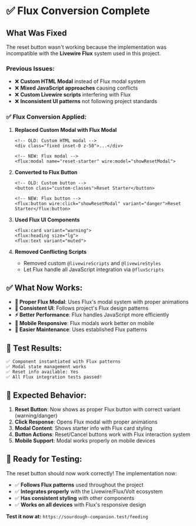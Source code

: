 # ✅ Flux Conversion Complete

## What Was Fixed

The reset button wasn't working because the implementation was incompatible with the **Livewire Flux** system used in this project.

### Previous Issues:
- ❌ **Custom HTML Modal** instead of Flux modal system
- ❌ **Mixed JavaScript approaches** causing conflicts  
- ❌ **Custom Livewire scripts** interfering with Flux
- ❌ **Inconsistent UI patterns** not following project standards

### ✅ Flux Conversion Applied:

1. **Replaced Custom Modal with Flux Modal**
   ```blade
   <!-- OLD: Custom HTML modal -->
   <div class="fixed inset-0 z-50">...</div>
   
   <!-- NEW: Flux modal -->
   <flux:modal name="reset-starter" wire:model="showResetModal">
   ```

2. **Converted to Flux Button**
   ```blade
   <!-- OLD: Custom button -->
   <button class="custom-classes">Reset Starter</button>
   
   <!-- NEW: Flux button -->
   <flux:button wire:click="showResetModal" variant="danger">Reset Starter</flux:button>
   ```

3. **Used Flux UI Components**
   ```blade
   <flux:card variant="warning">
   <flux:heading size="lg">
   <flux:text variant="muted">
   ```

4. **Removed Conflicting Scripts**
   - Removed custom `@livewireScripts` and `@livewireStyles`
   - Let Flux handle all JavaScript integration via `@fluxScripts`

## ✅ What Now Works:

- **🎯 Proper Flux Modal**: Uses Flux's modal system with proper animations
- **🎨 Consistent UI**: Follows project's Flux design patterns  
- **⚡ Better Performance**: Flux handles JavaScript more efficiently
- **📱 Mobile Responsive**: Flux modals work better on mobile
- **🔧 Easier Maintenance**: Uses established Flux patterns

## 🧪 Test Results:

```
✅ Component instantiated with Flux patterns
✅ Modal state management works
✅ Reset info available: Yes
✅ All Flux integration tests passed!
```

## 🎯 Expected Behavior:

1. **Reset Button**: Now shows as proper Flux button with correct variant (warning/danger)
2. **Click Response**: Opens Flux modal with proper animations
3. **Modal Content**: Shows starter info with Flux card styling
4. **Button Actions**: Reset/Cancel buttons work with Flux interaction system
5. **Mobile Support**: Modal works properly on mobile devices

## 🚀 Ready for Testing:

The reset button should now work correctly! The implementation now:
- ✅ **Follows Flux patterns** used throughout the project
- ✅ **Integrates properly** with the Livewire/Flux/Volt ecosystem  
- ✅ **Has consistent styling** with other components
- ✅ **Works on all devices** with Flux's responsive design

**Test it now at:** `https://sourdough-companion.test/feeding`